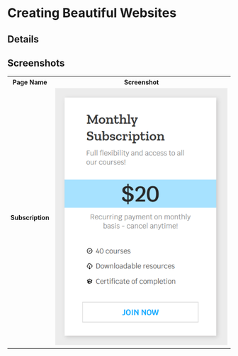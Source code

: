 # Creating Beautiful Websites

## Details

## Screenshots
<table>
  <tr>
    <th>Page Name</th>
    <th>Screenshot</th>
  </tr>
  <tr>
    <td><strong>Subscription</strong></td>
    <td><img src="screenshots/sub.png"  width="500"></td>
  </tr>
 
 
</table>
